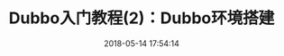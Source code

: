 ---
title: Dubbo入门教程(2)：Dubbo环境搭建
date: 2018-05-14 17:54:14
updated: 2018-05-14 17:54:14
tags:
  - 中间件
  - dubbo
categories: 
  - 中间件
  - dubbo
---